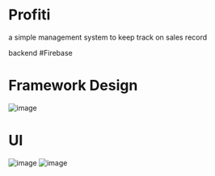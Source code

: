 # Profiti

a simple management system to keep track on sales record

backend 
#Firebase

# Framework Design
![image](https://user-images.githubusercontent.com/107204865/209436150-23329e39-e9d4-434a-92e0-889f422db8ed.png)

# UI
![image](https://user-images.githubusercontent.com/107204865/233169178-ebc27b84-f915-4f03-8b5a-8cb09917a8d4.png)
![image](https://user-images.githubusercontent.com/107204865/233168858-b63cb8e3-0d25-4401-8d12-64d40668960c.png)


